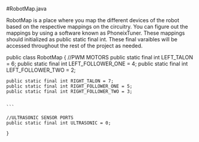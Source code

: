 #RobotMap.java

RobotMap is a place where you map the different devices of the robot based on the respective mappings on the 
circuitry. You can figure out the mappings by using a software known as PhoneixTuner. These mappings should
initialized as public static final int. These final varaibles will be accessed throughout the rest of the project
as needed.

public class RobotMap
{
    //PWM MOTORS
    public static final int LEFT_TALON = 6;
    public static final int LEFT_FOLLOWER_ONE = 4;
    public static final int LEFT_FOLLOWER_TWO = 2;

    public static final int RIGHT_TALON = 7;
    public static final int RIGHT_FOLLOWER_ONE = 5;
    public static final int RIGHT_FOLLOWER_TWO = 3;

    
    ```

    //ULTRASONIC SENSOR PORTS
    public static final int ULTRASONIC = 0;
   ```
}